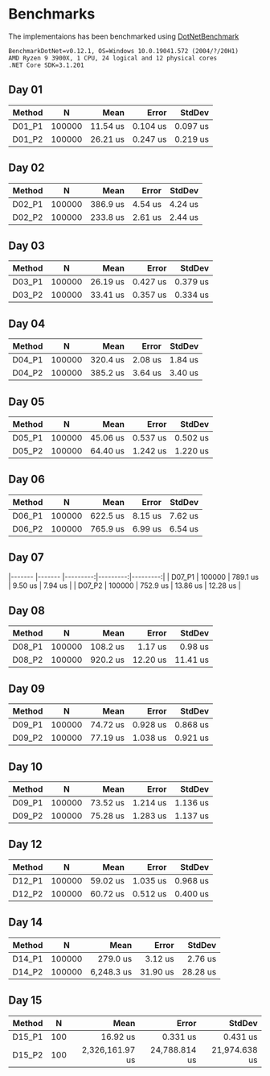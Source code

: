 # Benchmarks
The implementaions has been benchmarked using [DotNetBenchmark](https://github.com/dotnet/BenchmarkDotNet)

```
BenchmarkDotNet=v0.12.1, OS=Windows 10.0.19041.572 (2004/?/20H1)
AMD Ryzen 9 3900X, 1 CPU, 24 logical and 12 physical cores
.NET Core SDK=3.1.201
```

## Day 01
| Method |      N |     Mean |    Error |   StdDev |
|------- |------- |---------:|---------:|---------:|
| D01_P1 | 100000 | 11.54 us | 0.104 us | 0.097 us |
| D01_P2 | 100000 | 26.21 us | 0.247 us | 0.219 us |

## Day 02
| Method |      N |     Mean |   Error |  StdDev |
|------- |------- |---------:|--------:|--------:|
| D02_P1 | 100000 | 386.9 us | 4.54 us | 4.24 us |
| D02_P2 | 100000 | 233.8 us | 2.61 us | 2.44 us |

## Day 03
| Method |      N |     Mean |    Error |   StdDev |
|------- |------- |---------:|---------:|---------:|
| D03_P1 | 100000 | 26.19 us | 0.427 us | 0.379 us |
| D03_P2 | 100000 | 33.41 us | 0.357 us | 0.334 us |

## Day 04
| Method |      N |     Mean |   Error |  StdDev |
|------- |------- |---------:|--------:|--------:|
| D04_P1 | 100000 | 320.4 us | 2.08 us | 1.84 us |
| D04_P2 | 100000 | 385.2 us | 3.64 us | 3.40 us |

## Day 05
| Method |      N |     Mean |    Error |   StdDev |
|------- |------- |---------:|---------:|---------:|
| D05_P1 | 100000 | 45.06 us | 0.537 us | 0.502 us |
| D05_P2 | 100000 | 64.40 us | 1.242 us | 1.220 us |

## Day 06
| Method |      N |     Mean |   Error |  StdDev |
|------- |------- |---------:|--------:|--------:|
| D06_P1 | 100000 | 622.5 us | 8.15 us | 7.62 us |
| D06_P2 | 100000 | 765.9 us | 6.99 us | 6.54 us |

## Day 07
|------- |------- |---------:|---------:|---------:|
| D07_P1 | 100000 | 789.1 us |  9.50 us |  7.94 us |
| D07_P2 | 100000 | 752.9 us | 13.86 us | 12.28 us |

## Day 08
| Method |      N |     Mean |    Error |   StdDev |
|------- |------- |---------:|---------:|---------:|
| D08_P1 | 100000 | 108.2 us |  1.17 us |  0.98 us |
| D08_P2 | 100000 | 920.2 us | 12.20 us | 11.41 us |

## Day 09
| Method |      N |     Mean |    Error |   StdDev |
|------- |------- |---------:|---------:|---------:|
| D09_P1 | 100000 | 74.72 us | 0.928 us | 0.868 us |
| D09_P2 | 100000 | 77.19 us | 1.038 us | 0.921 us |

## Day 10
| Method |      N |     Mean |    Error |   StdDev |
|------- |------- |---------:|---------:|---------:|
| D09_P1 | 100000 | 73.52 us | 1.214 us | 1.136 us |
| D09_P2 | 100000 | 75.28 us | 1.283 us | 1.137 us |

## Day 12
| Method |      N |     Mean |    Error |   StdDev |
|------- |------- |---------:|---------:|---------:|
| D12_P1 | 100000 | 59.02 us | 1.035 us | 0.968 us |
| D12_P2 | 100000 | 60.72 us | 0.512 us | 0.400 us |

## Day 14
| Method |      N |       Mean |    Error |   StdDev |
|------- |------- |-----------:|---------:|---------:|
| D14_P1 | 100000 |   279.0 us |  3.12 us |  2.76 us |
| D14_P2 | 100000 | 6,248.3 us | 31.90 us | 28.28 us |

## Day 15
| Method |   N |            Mean |         Error |        StdDev |
|------- |---- |----------------:|--------------:|--------------:|
| D15_P1 | 100 |        16.92 us |      0.331 us |      0.431 us |
| D15_P2 | 100 | 2,326,161.97 us | 24,788.814 us | 21,974.638 us |